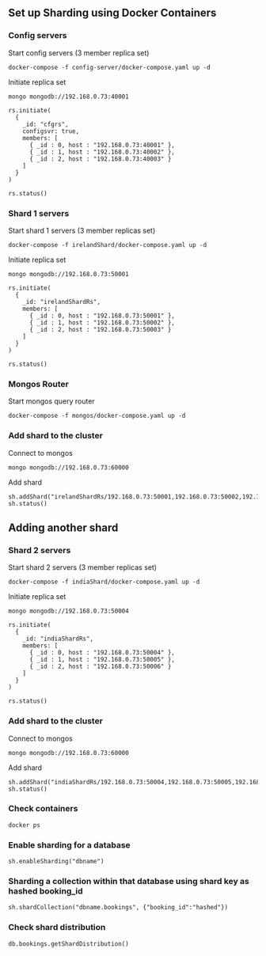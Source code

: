 ## Set up Sharding using Docker Containers

### Config servers
Start config servers (3 member replica set)
```
docker-compose -f config-server/docker-compose.yaml up -d
```
Initiate replica set
```
mongo mongodb://192.168.0.73:40001
```
```
rs.initiate(
  {
    _id: "cfgrs",
    configsvr: true,
    members: [
      { _id : 0, host : "192.168.0.73:40001" },
      { _id : 1, host : "192.168.0.73:40002" },
      { _id : 2, host : "192.168.0.73:40003" }
    ]
  }
)

rs.status()
```

### Shard 1 servers
Start shard 1 servers (3 member replicas set)
```
docker-compose -f irelandShard/docker-compose.yaml up -d
```
Initiate replica set
```
mongo mongodb://192.168.0.73:50001
```
```
rs.initiate(
  {
    _id: "irelandShardRs",
    members: [
      { _id : 0, host : "192.168.0.73:50001" },
      { _id : 1, host : "192.168.0.73:50002" },
      { _id : 2, host : "192.168.0.73:50003" }
    ]
  }
)

rs.status()
```

### Mongos Router
Start mongos query router
```
docker-compose -f mongos/docker-compose.yaml up -d
```

### Add shard to the cluster
Connect to mongos
```
mongo mongodb://192.168.0.73:60000
```
Add shard
```
sh.addShard("irelandShardRs/192.168.0.73:50001,192.168.0.73:50002,192.168.0.73:50003")
sh.status()
```
## Adding another shard
### Shard 2 servers
Start shard 2 servers (3 member replicas set)
```
docker-compose -f indiaShard/docker-compose.yaml up -d
```
Initiate replica set
```
mongo mongodb://192.168.0.73:50004
```
```
rs.initiate(
  {
    _id: "indiaShardRs",
    members: [
      { _id : 0, host : "192.168.0.73:50004" },
      { _id : 1, host : "192.168.0.73:50005" },
      { _id : 2, host : "192.168.0.73:50006" }
    ]
  }
)

rs.status()
```
### Add shard to the cluster
Connect to mongos
```
mongo mongodb://192.168.0.73:60000
```
Add shard
```
sh.addShard("indiaShardRs/192.168.0.73:50004,192.168.0.73:50005,192.168.0.73:50006")
sh.status()
```

### Check containers
```
docker ps
```

### Enable sharding for a database
```
sh.enableSharding("dbname")
```

### Sharding a collection within that database using shard key as hashed booking_id
```
sh.shardCollection("dbname.bookings", {"booking_id":"hashed"})
```

### Check shard distribution
```
db.bookings.getShardDistribution()
```
